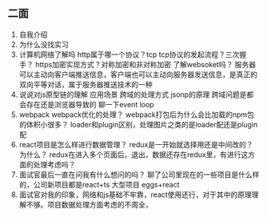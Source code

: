 ## 二面
1. 自我介绍
2. 为什么没找实习
3. 计算机网络了解吗
    http属于哪一个协议？tcp
    tcp协议的发起流程？三次握手？
    https加密实现方式？对称加密和非对称加密
    了解websoket吗？
        服务器可以主动向客户端推送信息，客户端也可以主动向服务器发送信息，是真正的双向平等对话，属于服务器推送技术的一种
4. 说说对js原型链的理解
    应用场景
    跨域的处理方式
    jsonp的原理
    跨域问题是都会存在还是浏览器导致的
    聊一下event loop
5. webpack 
    webpack优化的处理？
    webpack打包后为什么会比加载的npm包的体积小很多？
    loader和plugin区别，处理图片之类的是loader配还是plugin配
6. react项目是怎么样进行数据管理？
    redux是一开始就选择用还是中间改的？为什么？
    redux在进入多个页面后，退出，数据还存在redux里，有进行这方面的处理考虑吗？
7. 面试官最后一直在问我有什么想问的吗？
    聊了公司里现在的一些项目是什么样的，公司新项目都是react+ts 大型项目 eggs+react
8. 面试官对我的印象，网络和js基础不牢靠，react使用还行，对于其中的原理理解不够。项目数据处理方面考虑的不周全，